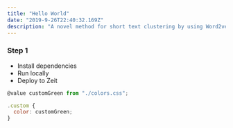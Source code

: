 ```yaml
---
title: "Hello World"
date: "2019-9-26T22:40:32.169Z"
description: "A novel method for short text clustering by using Word2vec and cosine similarity"
---
```


### Step 1

- Install dependencies
- Run locally
- Deploy to Zeit


```js
@value customGreen from "./colors.css";

.custom {
  color: customGreen;
}

```